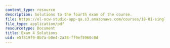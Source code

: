 ```yaml
---
content_type: resource
description: Solutions to the fourth exam of the course.
file: https://ol-ocw-studio-app-qa.s3.amazonaws.com/courses/18-01-single-variable-calculus-fall-2006/e5f819f98b7ab0e42a38ff9ef5960c0d_exam4sol.pdf
file_type: application/pdf
resourcetype: Document
title: Exam 4 Solutions
uid: e5f819f9-8b7a-b0e4-2a38-ff9ef5960c0d
---
```

